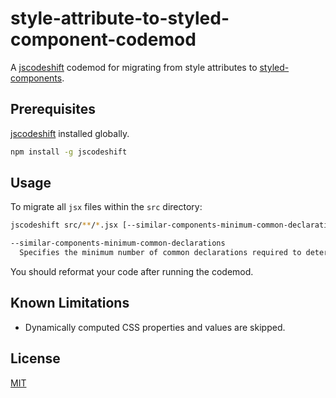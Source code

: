 # style-attribute-to-styled-component-codemod

A [jscodeshift](https://github.com/facebook/jscodeshift) codemod for migrating from style attributes to [styled-components](https://github.com/styled-components/styled-components).

## Prerequisites

[jscodeshift](https://www.npmjs.com/package/jscodeshift) installed globally.

```sh
npm install -g jscodeshift
```

## Usage

To migrate all `jsx` files within the `src` directory:

```sh
jscodeshift src/**/*.jsx [--similar-components-minimum-common-declarations COUNT] -t https://raw.githubusercontent.com/mon-jai/style-attribute-to-styled-component-codemod/main/codemod.ts

--similar-components-minimum-common-declarations
  Specifies the minimum number of common declarations required to determine whether components should be extended from a common base.
```

You should reformat your code after running the codemod.

## Known Limitations

- Dynamically computed CSS properties and values are skipped.

## License

[MIT](LICENSE)
